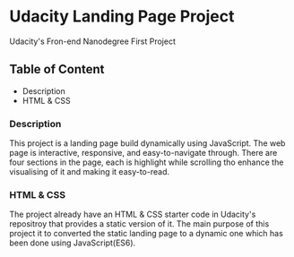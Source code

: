 # Udacity Landing Page Project
 Udacity's Fron-end Nanodegree First Project

## Table of Content
* Description
* HTML & CSS




### Description
This project is a landing page build dynamically using JavaScript. The web page is interactive, responsive, and easy-to-navigate through.
There are four sections in the page, each is highlight while scrolling tho enhance the visualising of it and making it easy-to-read.


### HTML & CSS
The project already have an HTML & CSS starter code in Udacity's repositroy that provides a static version of it. The main purpose of this project it to converted the static landing page to a dynamic one which has been done using JavaScript(ES6).